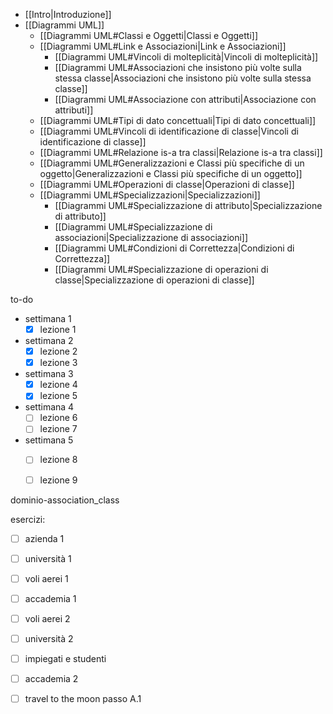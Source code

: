 - [[Intro|Introduzione]]
- [[Diagrammi UML]]
	- [[Diagrammi UML#Classi e Oggetti|Classi e Oggetti]]
	- [[Diagrammi UML#Link e Associazioni|Link e Associazioni]]
		- [[Diagrammi UML#Vincoli di molteplicità|Vincoli di molteplicità]]
		- [[Diagrammi UML#Associazioni che insistono più volte sulla stessa classe|Associazioni che insistono più volte sulla stessa classe]]
		- [[Diagrammi UML#Associazione con attributi|Associazione con attributi]]
	- [[Diagrammi UML#Tipi di dato concettuali|Tipi di dato concettuali]]
	- [[Diagrammi UML#Vincoli di identificazione di classe|Vincoli di identificazione di classe]]
	- [[Diagrammi UML#Relazione is-a tra classi|Relazione is-a tra classi]]
	- [[Diagrammi UML#Generalizzazioni e Classi più specifiche di un oggetto|Generalizzazioni e Classi più specifiche di un oggetto]]
	- [[Diagrammi UML#Operazioni di classe|Operazioni di classe]]
	- [[Diagrammi UML#Specializzazioni|Specializzazioni]]
		- [[Diagrammi UML#Specializzazione di attributo|Specializzazione di attributo]]
		- [[Diagrammi UML#Specializzazione di associazioni|Specializzazione di associazioni]]
		- [[Diagrammi UML#Condizioni di Correttezza|Condizioni di Correttezza]]
		- [[Diagrammi UML#Specializzazione di operazioni di classe|Specializzazione di operazioni di classe]]


to-do
- settimana 1
	- [x] lezione 1
- settimana 2
	- [x] lezione 2
	- [x] lezione 3 
- settimana 3
	- [x] lezione 4
	- [x] lezione 5
- settimana 4
	- [ ] lezione 6
	- [ ] lezione 7
- settimana 5
	- [ ] lezione 8 
	- [ ] lezione 9


dominio-association_class

esercizi:
- [ ] azienda 1

- [ ] università 1
- [ ] voli aerei 1

- [ ] accademia 1
- [ ] voli aerei 2

- [ ] università 2
- [ ] impiegati e studenti

- [ ] accademia 2
- [ ] travel to the moon passo A.1